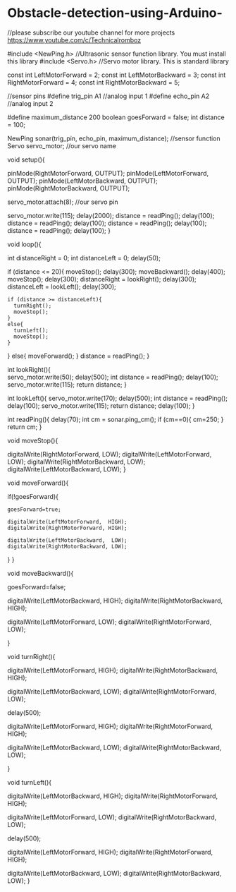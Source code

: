 # Obstacle-detection-using-Arduino-


//please subscribe our youtube channel for more projects https://www.youtube.com/c/Technicalromboz


#include  <NewPing.h>        //Ultrasonic sensor function library. You must install this library
#include  <Servo.h>          //Servo motor library. This is standard library


const  int LeftMotorForward = 2;
const int LeftMotorBackward = 3;
const int RightMotorForward  = 4;
const int RightMotorBackward = 5;

//sensor pins
#define trig_pin  A1 //analog input 1
#define echo_pin A2 //analog input 2

#define maximum_distance  200
boolean goesForward = false;
int distance = 100;

NewPing sonar(trig_pin,  echo_pin, maximum_distance); //sensor function
Servo servo_motor; //our servo  name


void setup(){

  pinMode(RightMotorForward, OUTPUT);
  pinMode(LeftMotorForward,  OUTPUT);
  pinMode(LeftMotorBackward, OUTPUT);
  pinMode(RightMotorBackward,  OUTPUT);
  
  servo_motor.attach(8); //our servo pin

  servo_motor.write(115);
  delay(2000);
  distance = readPing();
  delay(100);
  distance = readPing();
  delay(100);
  distance = readPing();
  delay(100);
  distance = readPing();
  delay(100);
}

void loop(){

  int distanceRight = 0;
  int  distanceLeft = 0;
  delay(50);

  if (distance <= 20){
    moveStop();
    delay(300);
    moveBackward();
    delay(400);
    moveStop();
    delay(300);
    distanceRight = lookRight();
    delay(300);
    distanceLeft  = lookLeft();
    delay(300);

    if (distance >= distanceLeft){
      turnRight();
      moveStop();
    }
    else{
      turnLeft();
      moveStop();
    }
  }
  else{
    moveForward(); 
  }
    distance = readPing();
}

int  lookRight(){  
  servo_motor.write(50);
  delay(500);
  int distance =  readPing();
  delay(100);
  servo_motor.write(115);
  return distance;
}

int  lookLeft(){
  servo_motor.write(170);
  delay(500);
  int distance = readPing();
  delay(100);
  servo_motor.write(115);
  return distance;
  delay(100);
}

int  readPing(){
  delay(70);
  int cm = sonar.ping_cm();
  if (cm==0){
    cm=250;
  }
  return cm;
}

void moveStop(){
  
  digitalWrite(RightMotorForward,  LOW);
  digitalWrite(LeftMotorForward, LOW);
  digitalWrite(RightMotorBackward,  LOW);
  digitalWrite(LeftMotorBackward, LOW);
}

void moveForward(){

  if(!goesForward){

    goesForward=true;
    
    digitalWrite(LeftMotorForward,  HIGH);
    digitalWrite(RightMotorForward, HIGH);
  
    digitalWrite(LeftMotorBackward,  LOW);
    digitalWrite(RightMotorBackward, LOW); 
  }
}

void moveBackward(){

  goesForward=false;

  digitalWrite(LeftMotorBackward, HIGH);
  digitalWrite(RightMotorBackward,  HIGH);
  
  digitalWrite(LeftMotorForward, LOW);
  digitalWrite(RightMotorForward,  LOW);
  
}

void turnRight(){

  digitalWrite(LeftMotorForward,  HIGH);
  digitalWrite(RightMotorBackward, HIGH);
  
  digitalWrite(LeftMotorBackward,  LOW);
  digitalWrite(RightMotorForward, LOW);
  
  delay(500);
  
  digitalWrite(LeftMotorForward, HIGH);
  digitalWrite(RightMotorForward, HIGH);
  
  digitalWrite(LeftMotorBackward, LOW);
  digitalWrite(RightMotorBackward,  LOW);
 
  
  
}

void turnLeft(){

  digitalWrite(LeftMotorBackward,  HIGH);
  digitalWrite(RightMotorForward, HIGH);
  
  digitalWrite(LeftMotorForward,  LOW);
  digitalWrite(RightMotorBackward, LOW);

  delay(500);
  
  digitalWrite(LeftMotorForward, HIGH);
  digitalWrite(RightMotorForward, HIGH);
  
  digitalWrite(LeftMotorBackward, LOW);
  digitalWrite(RightMotorBackward,  LOW);
}
